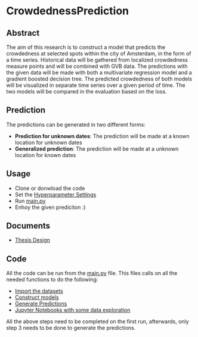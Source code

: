 # CrowdednessPrediction

## Abstract
The aim of this research is to construct a model that predicts the crowdedness at selected spots within the city of Amsterdam, in the form of a time series. Historical data will be gathered from localized crowdedness measure points and will be combined with GVB data. The predictions with the given data will be made with both a multivariate regression model and a gradient boosted decision tree. The predicted crowdedness of both models will be visualized in separate time series over a given period of time. The two models will be compared in the evaluation based on the loss. 

## Prediction
The predictions can be generated in two different forms:
- **Prediction for unknown dates**: The prediction will be made at a known location for unknown dates
- **Generalized prediction**: The prediction will be made at a unknown location for known dates

## Usage
- Clone or donwload the code
- Set the [Hyperparameter Settings](Hyperparameters.md)
- Run [main.py](main.py)
- Enhoy the given prediciton :)

## Documents
- [Thesis Design](Documents/Thesis_Design_Crowdedness.pdf)

## Code
All the code can be run from the [main.py](main.py) file. This files calls on all the needed functions to do the following:
- [Import the datasets](Code/ImportData/constructFullDataset.py)
- [Construct models](Code/Models/models.py)
- [Generate Predictions](Code/Prediction/Prediction.py)
- [Jupyter Notebooks with some data exploration](Jupyter%20Notebooks)

All the above steps need to be completed on the first run, afterwards, only step 3 needs to be done to generate the predictions. 